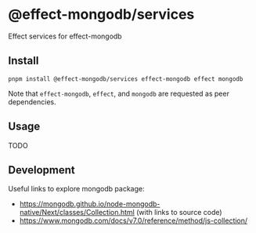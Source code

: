 # @effect-mongodb/services

Effect services for effect-mongodb

## Install

```shell
pnpm install @effect-mongodb/services effect-mongodb effect mongodb
```

Note that `effect-mongodb`, `effect`, and `mongodb` are requested as peer dependencies.

## Usage

TODO

## Development

Useful links to explore mongodb package:

- https://mongodb.github.io/node-mongodb-native/Next/classes/Collection.html (with links to source code)
- https://www.mongodb.com/docs/v7.0/reference/method/js-collection/